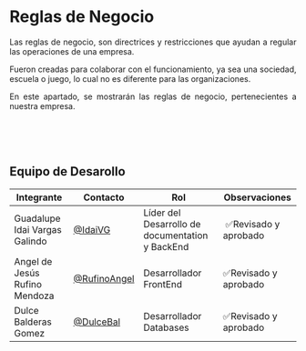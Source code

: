 # **Reglas de Negocio**

<p align= "justify">Las reglas de negocio, son directrices y restricciones que ayudan a regular las operaciones de una empresa.</p>

<p align= "justify">Fueron creadas para colaborar con el funcionamiento, ya sea una sociedad, escuela o juego, lo cual no es diferente para las organizaciones.</p>

<p align= "justify">En este apartado, se mostrarán las reglas de negocio, pertenecientes a nuestra empresa.</p>

<br>
<br>
<br>

## Equipo de Desarollo
| Integrante    | Contacto | Rol | Observaciones |
|----------------|--------|----------|---------------|
| Guadalupe Idai Vargas Galindo  |[@IdaiVG](https://github.com/IdaiVG)|    Líder del Desarrollo de documentation y BackEnd  | ✅Revisado y aprobado  |
| Angel de Jesús Rufino Mendoza   |  [@RufinoAngel](https://github.com/RufinoAngel)      |Desarrollador FrontEnd|✅Revisado y aprobado |
|Dulce Balderas Gomez|[@DulceBal](https://github.com/DulceBal)|Desarrollador Databases|✅Revisado y aprobado|
